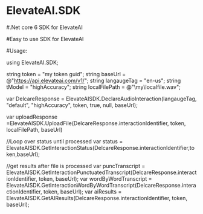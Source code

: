 # ElevateAI.SDK
#.Net core 6 SDK for ElevateAI

#Easy to use SDK for ElevateAI 

#Usage:


using ElevateAI.SDK;


string token = "my token guid";
string baseUrl = @"https://api.elevateai.com/v1/";
string langaugeTag = "en-us";
string tModel = "highAccuracy";
string localFilePath = @"\\my\localfile.wav";

var DelcareResponse = ElevateAISDK.DeclareAudioInteraction(langaugeTag, "default", "highAccuracy", token, true, null, baseUrl);

var uploadResponse =ElevateAISDK.UploadFile(DelcareResponse.interactionIdentifier, token, localFilePath, baseUrl)



//Loop over status until processed
var status = ElevateAISDK.GetInteractionStatus(DelcareResponse.interactionIdentifier,token,baseUrl);

//get results after file is processed 
var puncTranscript = ElevateAISDK.GetInteractionPunctuatedTranscript(DelcareResponse.interactionIdentifier, token, baseUrl);
var wordByWordTranscript = ElevateAISDK.GetInteractionWordByWordTranscript(DelcareResponse.interactionIdentifier, token, baseUrl);
var aiResults = ElevateAISDK.GetAIResults(DelcareResponse.interactionIdentifier, token, baseUrl);

